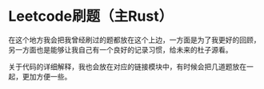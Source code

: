 # Leetcode刷题（主Rust）
在这个地方我会把我曾经刷过的题都放在这个上边，一方面是为了我更好的回顾，另一方面也是能够让我自己有一个良好的记录习惯，给未来的杜子源看。

关于代码的详细解释，我也会放在对应的链接模块中，有时候会把几道题放在一起，更加方便一些。
